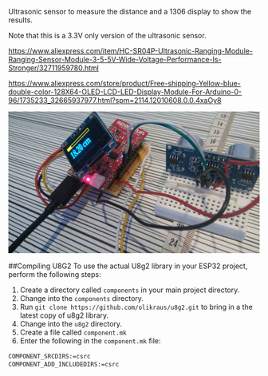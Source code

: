 Ultrasonic sensor to measure the distance and a 1306 display to show the results.

Note that this is a 3.3V only version of the ultrasonic sensor.

https://www.aliexpress.com/item/HC-SR04P-Ultrasonic-Ranging-Module-Ranging-Sensor-Module-3-5-5V-Wide-Voltage-Performance-Is-Stronger/32711959780.html

https://www.aliexpress.com/store/product/Free-shipping-Yellow-blue-double-color-128X64-OLED-LCD-LED-Display-Module-For-Arduino-0-96/1735233_32665937977.html?spm=2114.12010608.0.0.4xaOy8

![ultra](ultra.jpg)


##Compiling U8G2
To use the actual U8g2 library in your ESP32 project, perform the following steps:

1. Create a directory called `components` in your main project directory.
2. Change into the `components` directory.
3. Run `git clone https://github.com/olikraus/u8g2.git` to bring in a the latest copy of u8g2 library.
4. Change into the `u8g2` directory.
5. Create a file called `component.mk`
6. Enter the following in the `component.mk` file:
```
COMPONENT_SRCDIRS:=csrc
COMPONENT_ADD_INCLUDEDIRS:=csrc
```

